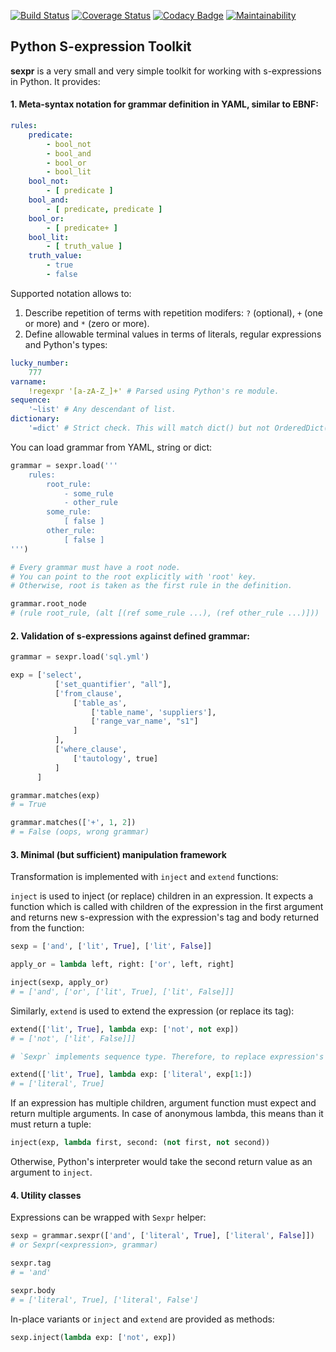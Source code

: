 [![Build Status](https://travis-ci.org/IwoHerka/sexpr.svg?branch=master)](https://travis-ci.org/IwoHerka/sexpr)
[![Coverage Status](https://coveralls.io/repos/github/IwoHerka/sexpr/badge.svg?branch=master)](https://coveralls.io/github/IwoHerka/sexpr?branch=master)
[![Codacy Badge](https://api.codacy.com/project/badge/Grade/dc96c6c6dc5141c4ba956bedb35c120f)](https://www.codacy.com/app/IwoHerka/sexpr?utm_source=github.com&amp;utm_medium=referral&amp;utm_content=IwoHerka/sexpr&amp;utm_campaign=Badge_Grade)
[![Maintainability](https://api.codeclimate.com/v1/badges/bd380c4f4a9848a87a20/maintainability)](https://codeclimate.com/github/IwoHerka/sexpr/maintainability)

## Python S-expression Toolkit

**sexpr** is a very small and very simple toolkit for working with s-expressions in Python. It provides:

#### 1. Meta-syntax notation for grammar definition in YAML, similar to EBNF:

```yaml
rules:
    predicate:
        - bool_not
        - bool_and
        - bool_or
        - bool_lit
    bool_not:
        - [ predicate ]
    bool_and:
        - [ predicate, predicate ]
    bool_or:
        - [ predicate+ ]
    bool_lit:
        - [ truth_value ]
    truth_value:
        - true
        - false
```

Supported notation allows to:

  1. Describe repetition of terms with repetition modifers: `?` (optional), `+` (one or more) and `*` (zero or more).
  2. Define allowable terminal values in terms of literals, regular expressions and Python's types:

```yaml
lucky_number:
    777
varname:
    !regexpr '[a-zA-Z_]+' # Parsed using Python's re module.
sequence:
    '~list' # Any descendant of list.
dictionary:
    '=dict' # Strict check. This will match dict() but not OrderedDict().
```

You can load grammar from YAML, string or dict:

```python
grammar = sexpr.load('''
    rules:
        root_rule:
            - some_rule
            - other_rule
        some_rule:
            [ false ]
        other_rule:
            [ false ]
''')

# Every grammar must have a root node. 
# You can point to the root explicitly with 'root' key.
# Otherwise, root is taken as the first rule in the definition.

grammar.root_node
# (rule root_rule, (alt [(ref some_rule ...), (ref other_rule ...)]))
```


#### 2. Validation of s-expressions against defined grammar:

```python
grammar = sexpr.load('sql.yml')

exp = ['select',
          ['set_quantifier', "all"],
          ['from_clause',
              ['table_as',
                  ['table_name', 'suppliers'],
                  ['range_var_name', "s1"]
              ]
          ],
          ['where_clause',
              ['tautology', true]
          ]
      ]

grammar.matches(exp)
# = True

grammar.matches(['+', 1, 2])
# = False (oops, wrong grammar)

```

#### 3. Minimal (but sufficient) manipulation framework

Transformation is implemented with `inject` and `extend` functions:

`inject` is used to inject (or replace) children in an expression. It expects
a function which is called with children of the expression in the first
argument and returns new s-expression with the expression's tag and body
returned from the function:

```python
sexp = ['and', ['lit', True], ['lit', False]]

apply_or = lambda left, right: ['or', left, right]

inject(sexp, apply_or)
# = ['and', ['or', ['lit', True], ['lit', False]]]
```

Similarly, `extend` is used to extend the expression (or replace its tag):

```python
extend(['lit', True], lambda exp: ['not', not exp])
# = ['not', ['lit', False]]]

# `Sexpr` implements sequence type. Therefore, to replace expression's tag it's enough:

extend(['lit', True], lambda exp: ['literal', exp[1:])
# = ['literal', True]
```

If an expression has multiple children, argument function must expect
and return multiple arguments. In case of anonymous lambda, this means
than it must return a tuple:

```python
inject(exp, lambda first, second: (not first, not second))
```

Otherwise, Python's interpreter would take the second return value as an
argument to `inject`.

#### 4. Utility classes

Expressions can be wrapped with `Sexpr` helper:

```python
sexp = grammar.sexpr(['and', ['literal', True], ['literal', False]])
# or Sexpr(<expression>, grammar)

sexpr.tag
# = 'and'

sexpr.body
# = ['literal', True], ['literal', False']
```

In-place variants or `inject` and `extend` are provided as methods:

```python
sexp.inject(lambda exp: ['not', exp])
```
